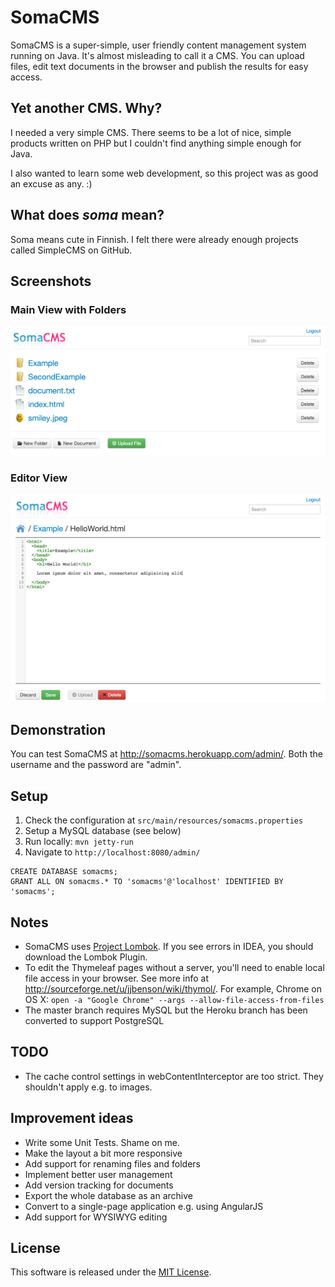 SomaCMS
=========
SomaCMS is a super-simple, user friendly content management system running on Java. It's almost misleading to call it a
 CMS. You can upload files, edit text documents in the browser and publish the results for easy access.

Yet another CMS. Why?
---------------------
I needed a very simple CMS. There seems to be a lot of nice, simple products written on PHP but I couldn't
find anything simple enough for Java.

I also wanted to learn some web development, so this project was as good an excuse as any. :)

What does *soma* mean?
----------------------
Soma means cute in Finnish. I felt there were already enough projects called SimpleCMS on GitHub.

Screenshots
-----------
### Main View with Folders
![Main view](screenshots/main.png)

### Editor View
![Editor view](screenshots/editor.png)

Demonstration
-------------
You can test SomaCMS at http://somacms.herokuapp.com/admin/. Both the username and the password are "admin".

Setup
-----
1. Check the configuration at `src/main/resources/somacms.properties`
2. Setup a MySQL database (see below)
3. Run locally: `mvn jetty-run`
4. Navigate to `http://localhost:8080/admin/`

```mysql
CREATE DATABASE somacms;
GRANT ALL ON somacms.* TO 'somacms'@'localhost' IDENTIFIED BY 'somacms';
```

Notes
-----
* SomaCMS uses [Project Lombok](http://projectlombok.org/). If you see errors in IDEA, you should download the Lombok Plugin.
* To edit the Thymeleaf pages without a server, you'll need to enable local file access in your browser. See more info at
http://sourceforge.net/u/jjbenson/wiki/thymol/. For example, Chrome on OS X: `open -a "Google Chrome" --args --allow-file-access-from-files`
* The master branch requires MySQL but the Heroku branch has been converted to support PostgreSQL

TODO
----
* The cache control settings in webContentInterceptor are too strict. They shouldn't apply e.g. to images.

Improvement ideas
-----------------
* Write some Unit Tests. Shame on me.
* Make the layout a bit more responsive
* Add support for renaming files and folders
* Implement better user management
* Add version tracking for documents
* Export the whole database as an archive
* Convert to a single-page application e.g. using AngularJS
* Add support for WYSIWYG editing


License
-------
This software is released under the [MIT License](MIT-LICENSE.txt).